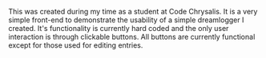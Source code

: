 This was created during my time as a student at Code Chrysalis.  It is a very simple front-end to demonstrate the usability of a simple dreamlogger I created.  It's functionality is currently hard coded and the only user interaction is through clickable buttons.  All buttons are currently functional except for those used for editing entries.